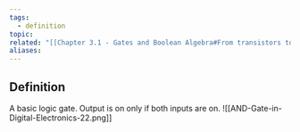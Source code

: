 ```yaml
---
tags:
  - definition
topic: 
related: "[[Chapter 3.1 - Gates and Boolean Algebra#From transistors to gates]]"
aliases:
---
```

## Definition
A basic logic gate.
Output is on only if both inputs are on.
![[AND-Gate-in-Digital-Electronics-22.png]]